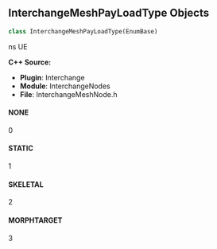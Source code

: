 ## InterchangeMeshPayLoadType Objects

```python
class InterchangeMeshPayLoadType(EnumBase)
```

ns UE

**C++ Source:**

- **Plugin**: Interchange
- **Module**: InterchangeNodes
- **File**: InterchangeMeshNode.h

<a id="unreal.InterchangeMeshPayLoadType.NONE"></a>

#### NONE

0

<a id="unreal.InterchangeMeshPayLoadType.STATIC"></a>

#### STATIC

1

<a id="unreal.InterchangeMeshPayLoadType.SKELETAL"></a>

#### SKELETAL

2

<a id="unreal.InterchangeMeshPayLoadType.MORPHTARGET"></a>

#### MORPHTARGET

3

<a id="unreal.InterchangeSkeletalMeshContentType"></a>